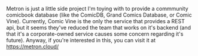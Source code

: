 Metron is just a little side project I'm toying with to provide a commmunity comicbook database (like the ComicDB,
Grand Comics Database, or Comic Vine). Currently, Comic Vine is the only the service that provides a REST api, but
it seems they've reduced the team that works on it's backend (and that it's a corporate-owned service causes some
concern regarding it's future). Anyway, if you're interested in this, you can visit it at https://metron.cloud/
